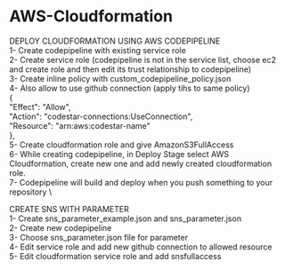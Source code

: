 # AWS-Cloudformation
DEPLOY CLOUDFORMATION USING AWS CODEPIPELINE \
1- Create codepipeline with existing service role \
2- Create service role (codepipeline is not in the service list, choose ec2 and create role and then edit its trust relationship to codepipeline) \
3- Create inline policy with custom_codepipeline_policy.json \
4- Also allow to use github connection (apply tihs to same policy) \
  { \
            "Effect": "Allow", \
            "Action": "codestar-connections:UseConnection", \
            "Resource": "arn:aws:codestar-name" \
        }, \
5- Create cloudformation role and give AmazonS3FullAccess \
6- While creating codepipeline, in Deploy Stage select AWS Cloudformation, create new one and add newly created cloudformation role. \
7- Codepipeline will build and deploy when you push something to your repository \

CREATE SNS WITH PARAMETER \
1- Create sns_parameter_example.json and sns_parameter.json \
2- Create new codepipeline \
3- Choose sns_parameter.json file for parameter \
4- Edit service role and add new github connection to allowed resource \
5- Edit cloudformation service role and add snsfullaccess


